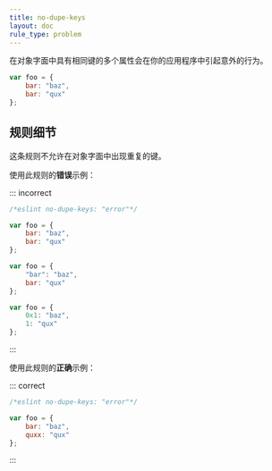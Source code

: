 ```yaml
---
title: no-dupe-keys
layout: doc
rule_type: problem
---
```


在对象字面中具有相同键的多个属性会在你的应用程序中引起意外的行为。

```js
var foo = {
    bar: "baz",
    bar: "qux"
};
```

## 规则细节

这条规则不允许在对象字面中出现重复的键。

使用此规则的**错误**示例：

::: incorrect

```js
/*eslint no-dupe-keys: "error"*/

var foo = {
    bar: "baz",
    bar: "qux"
};

var foo = {
    "bar": "baz",
    bar: "qux"
};

var foo = {
    0x1: "baz",
    1: "qux"
};
```

:::

使用此规则的**正确**示例：

::: correct

```js
/*eslint no-dupe-keys: "error"*/

var foo = {
    bar: "baz",
    quxx: "qux"
};
```

:::
